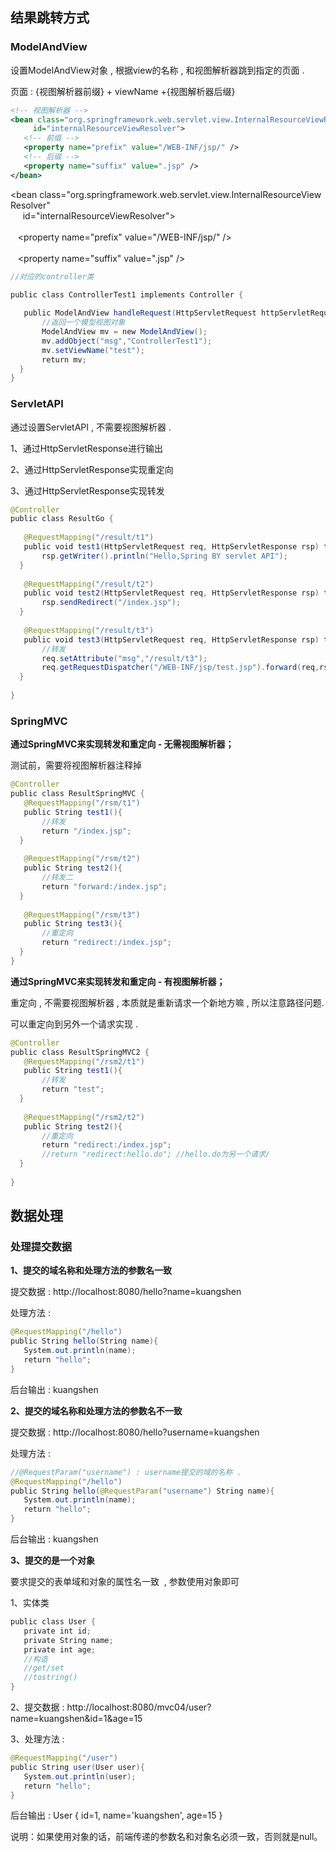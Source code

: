 ## 结果跳转方式

### ModelAndView

设置ModelAndView对象 , 根据view的名称 , 和视图解析器跳到指定的页面 .

页面 : {视图解析器前缀} + viewName +{视图解析器后缀}

```xml
<!-- 视图解析器 -->
<bean class="org.springframework.web.servlet.view.InternalResourceViewResolver"  
     id="internalResourceViewResolver">  
   <!-- 前缀 -->  
   <property name="prefix" value="/WEB-INF/jsp/" />  
   <!-- 后缀 -->  
   <property name="suffix" value=".jsp" />  
</bean>
```
<bean class="org.springframework.web.servlet.view.InternalResourceViewResolver"  
     id="internalResourceViewResolver">  
   <!-- 前缀 -->  
   <property name="prefix" value="/WEB-INF/jsp/" />  
   <!-- 后缀 -->  
   <property name="suffix" value=".jsp" />  
</bean>

```java
//对应的controller类

public class ControllerTest1 implements Controller {  
  
   public ModelAndView handleRequest(HttpServletRequest httpServletRequest, HttpServletResponse httpServletResponse) throws Exception {  
       //返回一个模型视图对象  
       ModelAndView mv = new ModelAndView();  
       mv.addObject("msg","ControllerTest1");  
       mv.setViewName("test");  
       return mv;  
  }  
}
```

### ServletAPI

通过设置ServletAPI , 不需要视图解析器 .

1、通过HttpServletResponse进行输出

2、通过HttpServletResponse实现重定向

3、通过HttpServletResponse实现转发

```java
@Controller  
public class ResultGo {  
  
   @RequestMapping("/result/t1")  
   public void test1(HttpServletRequest req, HttpServletResponse rsp) throws IOException {  
       rsp.getWriter().println("Hello,Spring BY servlet API");  
  }  
  
   @RequestMapping("/result/t2")  
   public void test2(HttpServletRequest req, HttpServletResponse rsp) throws IOException {  
       rsp.sendRedirect("/index.jsp");  
  }  
  
   @RequestMapping("/result/t3")  
   public void test3(HttpServletRequest req, HttpServletResponse rsp) throws Exception {  
       //转发  
       req.setAttribute("msg","/result/t3");  
       req.getRequestDispatcher("/WEB-INF/jsp/test.jsp").forward(req,rsp);  
  }  
  
}
```

  

### SpringMVC

**通过SpringMVC来实现转发和重定向 - 无需视图解析器；**

测试前，需要将视图解析器注释掉

```java
@Controller  
public class ResultSpringMVC {  
   @RequestMapping("/rsm/t1")  
   public String test1(){  
       //转发  
       return "/index.jsp";  
  }  
  
   @RequestMapping("/rsm/t2")  
   public String test2(){  
       //转发二  
       return "forward:/index.jsp";  
  }  
  
   @RequestMapping("/rsm/t3")  
   public String test3(){  
       //重定向  
       return "redirect:/index.jsp";  
  }  
}
```
**通过SpringMVC来实现转发和重定向 - 有视图解析器；**

重定向 , 不需要视图解析器 , 本质就是重新请求一个新地方嘛 , 所以注意路径问题.

可以重定向到另外一个请求实现 .

```java
@Controller  
public class ResultSpringMVC2 {  
   @RequestMapping("/rsm2/t1")  
   public String test1(){  
       //转发  
       return "test";  
  }  
  
   @RequestMapping("/rsm2/t2")  
   public String test2(){  
       //重定向  
       return "redirect:/index.jsp";  
       //return "redirect:hello.do"; //hello.do为另一个请求/  
  }  
  
}
```

## 数据处理

### 处理提交数据

**1、提交的域名称和处理方法的参数名一致**

提交数据 : http://localhost:8080/hello?name=kuangshen

处理方法 :

```java
@RequestMapping("/hello")  
public String hello(String name){  
   System.out.println(name);  
   return "hello";  
}
```

后台输出 : kuangshen

  

**2、提交的域名称和处理方法的参数名不一致**

提交数据 : http://localhost:8080/hello?username=kuangshen

处理方法 :

```java
//@RequestParam("username") : username提交的域的名称 .  
@RequestMapping("/hello")  
public String hello(@RequestParam("username") String name){  
   System.out.println(name);  
   return "hello";  
}
```

后台输出 : kuangshen

  

**3、提交的是一个对象**

要求提交的表单域和对象的属性名一致  , 参数使用对象即可

1、实体类

```java
public class User {  
   private int id;  
   private String name;  
   private int age;  
   //构造  
   //get/set  
   //tostring()  
}
```

2、提交数据 : http://localhost:8080/mvc04/user?name=kuangshen&id=1&age=15

3、处理方法 :

```java
@RequestMapping("/user")  
public String user(User user){  
   System.out.println(user);  
   return "hello";  
}
```

后台输出 : User { id=1, name='kuangshen', age=15 }

说明：如果使用对象的话，前端传递的参数名和对象名必须一致，否则就是null。